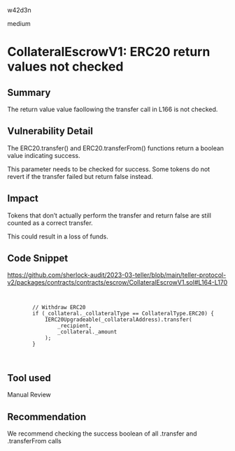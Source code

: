 w42d3n

medium

# CollateralEscrowV1: ERC20 return values not checked

## Summary

The return value value faollowing the transfer call in L166 is not checked.

## Vulnerability Detail

The ERC20.transfer() and ERC20.transferFrom() functions return a boolean value indicating success. 

This parameter needs to be checked for success. Some tokens do not revert if the transfer failed but return false instead. 


## Impact


Tokens that don’t actually perform the transfer and return false are still counted as a correct transfer.

This could result in a loss of funds.


## Code Snippet


https://github.com/sherlock-audit/2023-03-teller/blob/main/teller-protocol-v2/packages/contracts/contracts/escrow/CollateralEscrowV1.sol#L164-L170


```solidity


        // Withdraw ERC20
        if (_collateral._collateralType == CollateralType.ERC20) {
            IERC20Upgradeable(_collateralAddress).transfer(
                _recipient,
                _collateral._amount
            );
        }
        
       
```   



## Tool used

Manual Review

## Recommendation

We recommend checking the success boolean of all .transfer and .transferFrom calls 

